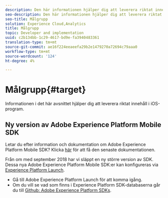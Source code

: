 ```yaml
---
description: Den här informationen hjälper dig att leverera riktat innehåll i iOS-program.
seo-description: Den här informationen hjälper dig att leverera riktat innehåll i iOS-program.
seo-title: Målgrupp
solution: Experience Cloud,Analytics
title: Målgrupp
topic: Developer and implementation
uuid: c2b134bb-1c29-4617-bd9e-fa3940483361
translation-type: tm+mt
source-git-commit: ae16f224eeaeefa29b2e1479270a72694c79aaa0
workflow-type: tm+mt
source-wordcount: '124'
ht-degree: 4%

---
```



# Målgrupp{#target}

Informationen i det här avsnittet hjälper dig att leverera riktat innehåll i iOS-program.

## Ny version av Adobe Experience Platform Mobile SDK

Letar du efter information och dokumentation om Adobe Experience Platform Mobile SDK? Klicka [här](https://aep-sdks.gitbook.io/docs/) för att få den senaste dokumentationen.

Från om med september 2018 har vi släppt en ny större version av SDK. Dessa nya Adobe Experience Platform Mobile SDK:er kan konfigureras via [Experience Platform Launch](https://www.adobe.com/experience-platform/launch.html).

* Gå till Adobe Experience Platform Launch för att komma igång.
* Om du vill se vad som finns i Experience Platform SDK-databaserna går du till [Github: Adobe Experience Platform SDKs](https://github.com/Adobe-Marketing-Cloud/acp-sdks).
